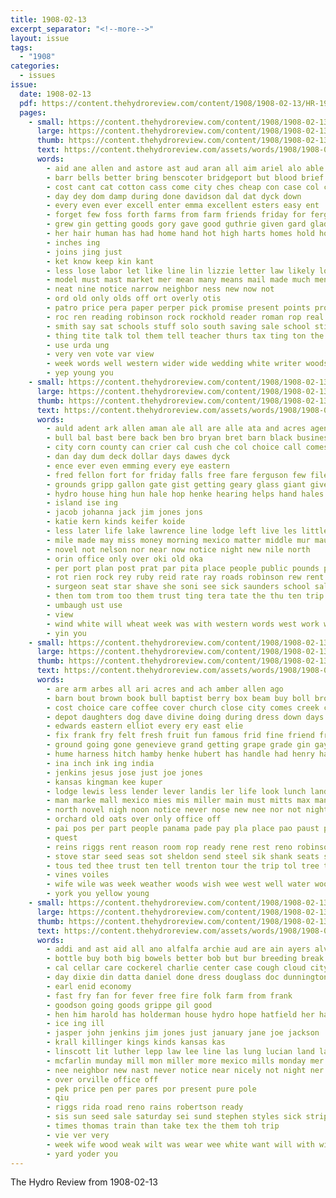 ```yaml
---
title: 1908-02-13
excerpt_separator: "<!--more-->"
layout: issue
tags:
  - "1908"
categories:
  - issues
issue:
  date: 1908-02-13
  pdf: https://content.thehydroreview.com/content/1908/1908-02-13/HR-1908-02-13.pdf
  pages:
    - small: https://content.thehydroreview.com/content/1908/1908-02-13/small/HR-1908-02-13-01.jpg
      large: https://content.thehydroreview.com/content/1908/1908-02-13/large/HR-1908-02-13-01.jpg
      thumb: https://content.thehydroreview.com/content/1908/1908-02-13/thumbnails/HR-1908-02-13-01.jpg
      text: https://content.thehydroreview.com/assets/words/1908/1908-02-13/HR-1908-02-13-01.txt
      words:
        - aid ane allen and astore ast aud aran all aim ariel alo able abell aug are
        - barr bells better bring benscoter bridgeport but blood brief burkhalter bogie back brought banks blaine brood boles brick buy boll butter bowls bill best business bus
        - cost cant cat cotton cass come city ches cheap con case col cot caddo clas citizen can comes chae course cases county chance cash colton came chant corns circle
        - day dey dom damp during done davidson dal dat dyck down
        - every even ever excell enter emma excellent esters easy ent
        - forget few foss forth farms from farm friends friday for ferguson frantz force fellows
        - grew gin getting goods gory gave good guthrie given gard glad
        - her hair human has had home hand hot high harts homes hold how house hard hydro handle haskell held him
        - inches ing
        - joins jing just
        - ket know keep kin kant
        - less lose labor let like line lin lizzie letter law likely loy lies large loud lime
        - model must mast market mer mean many means mail made much mens most miss musi may mares money man matter miller mine mon merchant more milk mules
        - neat nine notice narrow neighbor ness new now not
        - ord old only olds off ort overly otis
        - patro price pera paper perper pick promise present points profit people pro piano pos peo pay peter pleasure pers pap panic president public press point per peden
        - roc ren reading robinson rock rockhold reader roman rop real roads rather ready raw read rent route
        - smith say sat schools stuff solo south saving sale school still setting sharples sepe she son straw stock sens sells suit side sell sharp shingles store said shipper send such see states stand selling save study sides shall
        - thing tite talk tol them tell teacher thurs tax ting ton the teach try take than tom times thal train tobe ten
        - use urda ung
        - very ven vote var view
        - week words well western wider wide wedding white writer woods wood windows weatherford william way willy wish with wes want wilbur welcome weak weil work widaman wit was wean worth wagon west while will
        - yep young you
    - small: https://content.thehydroreview.com/content/1908/1908-02-13/small/HR-1908-02-13-02.jpg
      large: https://content.thehydroreview.com/content/1908/1908-02-13/large/HR-1908-02-13-02.jpg
      thumb: https://content.thehydroreview.com/content/1908/1908-02-13/thumbnails/HR-1908-02-13-02.jpg
      text: https://content.thehydroreview.com/assets/words/1908/1908-02-13/HR-1908-02-13-02.txt
      words:
        - auld adent ark allen aman ale all are alle ata and acres agent able aud
        - bull bal bast bere back ben bro bryan bret barn black business bonk bee bank but been boy burk bridgeport bradley backs
        - city corn county can crier cal cush che col choice call comes cor came cotton crete carrie charley chart con
        - dan day dum deck dollar days dawes dyck
        - ence ever even emming every eye eastern
        - fred fellon fort for friday falls free fare ferguson few file fail farm from
        - grounds gripp gallon gate gist getting geary glass giant given gault grand good guthrie
        - hydro house hing hun hale hop henke hearing helps hand hales her hafer habit him hard has how haskell home hume hinton hungate hom hall
        - island ise ing
        - jacob johanna jack jim jones jons
        - katie kern kinds keifer koide
        - less later life lake lawrence line lodge left live les little lana lynn lat like lose last
        - mile made may miss money morning mexico matter middle mur maud mean must most mabel
        - novel not nelson nor near now notice night new nile north
        - orin office only over oki old oka
        - per port plan post prat par pita place people public pounds prom pat price
        - rot rien rock rey ruby reid rate ray roads robinson rew rent roberts rates route real
        - surgeon seat star shave she soni see sick saunders school sale suits saturday south second seem spring shoats speak sharpe strain save sean sao stove said special send sister set salina sunday smith scott sun
        - then tom trom too them trust ting tera tate the thu ten trip tor thralls
        - umbaugh ust use
        - view
        - wind white will wheat week was with western words west work wilson williams wood word wellman
        - yin you
    - small: https://content.thehydroreview.com/content/1908/1908-02-13/small/HR-1908-02-13-03.jpg
      large: https://content.thehydroreview.com/content/1908/1908-02-13/large/HR-1908-02-13-03.jpg
      thumb: https://content.thehydroreview.com/content/1908/1908-02-13/thumbnails/HR-1908-02-13-03.jpg
      text: https://content.thehydroreview.com/assets/words/1908/1908-02-13/HR-1908-02-13-03.txt
      words:
        - are arm arbes all ari acres and ach amber allen ago
        - barn bout brown book bull baptist berry box beam buy boll brothers best business bales black been but bands breed bros big bank bay began bie butter
        - cost choice care coffee cover church close city comes creek ceo course cash collar can came company credit corn child cotton call cellar caller
        - depot daughters dog dave divine doing during dress down days dyck day dents daniel drop drew
        - edwards eastern elliot every ery east elie
        - fix frank fry felt fresh fruit fun famous frid fine friend free farmer found farm few fay for finder from fannie figures
        - ground going gone genevieve grand getting grape grade gin gay good goods guthrie
        - hume harness hitch hamby henke hubert has handle had henry hardware hall hop hundred hale hon him house hum hine home her hydro handy
        - ina inch ink ing india
        - jenkins jesus jose just joe jones
        - kansas kingman kee kuper
        - lodge lewis less lender lever landis ler life look lunch land lizzie last left lee labadie lister little line level
        - man marke mall mexico mies mis miller main must mitts max many miles mountain mile mar montana measles mang myrtle mens mill mur mallie most myers morning mee may miss minister mary monday manner made mer mare master
        - north novel nigh noon notice never nose new nee nor not night
        - orchard old oats over only office off
        - pai pos per part people panama pade pay pla place pao paust poland pobre point proud parker past pole pleasant pretty planter pro pickles pastor pete
        - quest
        - reins riggs rent reason room rop ready rene rest reno robinson rinearson ret route ram rule radford
        - stove star seed seas sot sheldon send steel sik shank seats style skaggs sat see sprague spring sims sermon schools sale smaller stands sister stafford season sunday shaft silk seven south supper stock sweep school saturday sons seal service shadow smith simple suit sweat scott sun staples sick
        - tous ted thee trust ten tell trenton tour the trip tol tree thing them tong thomas trees town thralls towns trom tool tor thi
        - vines voiles
        - wife wile was week weather woods wish wee west well water woo wash wit will worthy white went way wen why wells wilson weatherford wood weeks wey with wind wayt work while wool
        - york you yellow young
    - small: https://content.thehydroreview.com/content/1908/1908-02-13/small/HR-1908-02-13-04.jpg
      large: https://content.thehydroreview.com/content/1908/1908-02-13/large/HR-1908-02-13-04.jpg
      thumb: https://content.thehydroreview.com/content/1908/1908-02-13/thumbnails/HR-1908-02-13-04.jpg
      text: https://content.thehydroreview.com/assets/words/1908/1908-02-13/HR-1908-02-13-04.txt
      words:
        - addi and ast aid all ano alfalfa archie aud are ain ayers alven aby
        - bottle buy both big bowels better bob but bur breeding break business brought best boy
        - cal cellar care cockerel charlie center case cough cloud city class cedar call cousin
        - day dixie din datta daniel done dress douglass doc dunnington
        - earl enid economy
        - fast fry fan for fever free fire folk farm from frank
        - goodson going goods grippe gil good
        - hen him harold has holderman house hydro hope hatfield her harry hater head henderson husband hale home had
        - ice ing ill
        - jasper john jenkins jim jones just january jane joe jackson
        - krall killinger kings kinds kansas kas
        - linscott lit luther lepp law lee line las lung lucian land lady lapsley lines lena last
        - mcfarlin munday mill mon miller more mexico mills monday mer miss mattie made many
        - nee neighbor new nast never notice near nicely not night ner now
        - over orville office off
        - pek price pen per pares por present pure pole
        - qiu
        - riggs rida road reno rains robertson ready
        - sis sun seed sale saturday sei sund stephen styles sick stripe silver shan sunday sell session still show stinson see stevens soon sadie shown shamburg spees season school son store spring
        - times thomas train than take tex the them toh trip
        - vie ver very
        - week wife wood weak wilt was wear wee white want will with wie weatherford wish wash while worth went work
        - yard yoder you
---
```


The Hydro Review from 1908-02-13

<!--more-->

